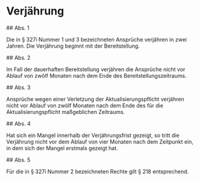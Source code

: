 # Verjährung



\#\# Abs. 1

 Die in § 327i Nummer 1 und 3 bezeichneten Ansprüche verjähren in zwei Jahren. Die Verjährung beginnt mit der Bereitstellung.

\#\# Abs. 2

 Im Fall der dauerhaften Bereitstellung verjähren die Ansprüche nicht vor Ablauf von zwölf Monaten nach dem Ende des Bereitstellungszeitraums.

\#\# Abs. 3

 Ansprüche wegen einer Verletzung der Aktualisierungspflicht verjähren nicht vor Ablauf von zwölf Monaten nach dem Ende des für die Aktualisierungspflicht maßgeblichen Zeitraums.

\#\# Abs. 4

 Hat sich ein Mangel innerhalb der Verjährungsfrist gezeigt, so tritt die Verjährung nicht vor dem Ablauf von vier Monaten nach dem Zeitpunkt ein, in dem sich der Mangel erstmals gezeigt hat.

\#\# Abs. 5

 Für die in § 327i Nummer 2 bezeichneten Rechte gilt § 218 entsprechend. 


